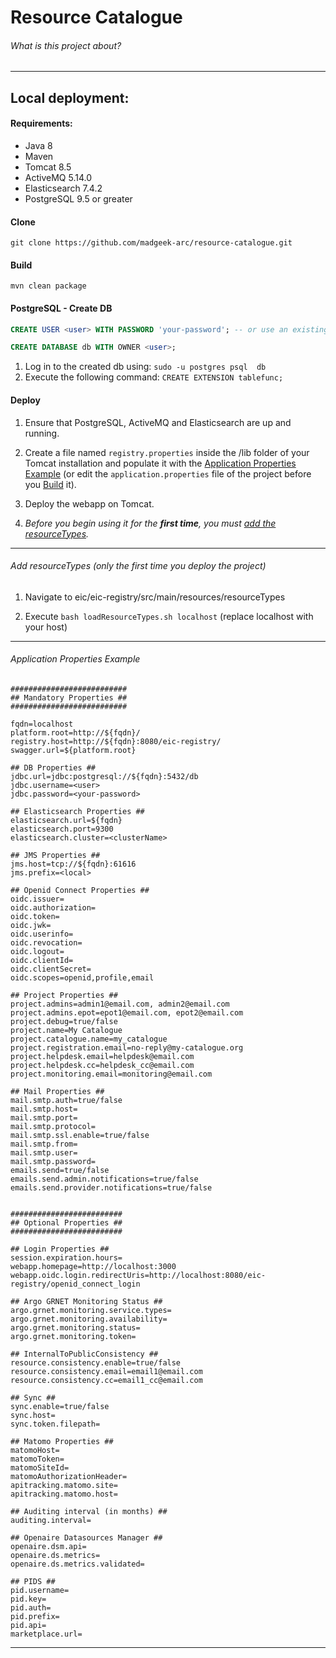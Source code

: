 # Resource Catalogue #
###### What is this project about?

- - -

## Local deployment:

#### Requirements:

* Java 8
* Maven
* Tomcat 8.5
* ActiveMQ 5.14.0
* Elasticsearch 7.4.2
* PostgreSQL 9.5 or greater

#### Clone
`git clone https://github.com/madgeek-arc/resource-catalogue.git`

#### Build
`mvn clean package`

#### PostgreSQL - Create DB
```sql
CREATE USER <user> WITH PASSWORD 'your-password'; -- or use an existing user

CREATE DATABASE db WITH OWNER <user>;
```
1. Log in to the created db using: `sudo -u postgres psql  db`
2. Execute the following command: `CREATE EXTENSION tablefunc;`

#### Deploy
1. Ensure that PostgreSQL, ActiveMQ and Elasticsearch are up and running.

2. Create a file named `registry.properties` inside the /lib folder of your Tomcat installation and populate it with the [Application Properties Example](#Application-Properties-Example) (or edit the `application.properties` file of the project before you [Build](#Build) it).

3. Deploy the webapp on Tomcat.

4. *Before you begin using it for the __first time__, you must [add the resourceTypes](#Add-resourceTypes).*

- - -

###### Add resourceTypes (only the first time you deploy the project)
1. Navigate to eic/eic-registry/src/main/resources/resourceTypes

2. Execute `bash loadResourceTypes.sh localhost` (replace localhost with your host)

- - -


###### Application Properties Example
```properties
##########################
## Mandatory Properties ##
##########################

fqdn=localhost
platform.root=http://${fqdn}/
registry.host=http://${fqdn}:8080/eic-registry/
swagger.url=${platform.root}

## DB Properties ##
jdbc.url=jdbc:postgresql://${fqdn}:5432/db
jdbc.username=<user>
jdbc.password=<your-password>

## Elasticsearch Properties ##
elasticsearch.url=${fqdn}
elasticsearch.port=9300
elasticsearch.cluster=<clusterName>

## JMS Properties ##
jms.host=tcp://${fqdn}:61616
jms.prefix=<local>

## Openid Connect Properties ##
oidc.issuer=
oidc.authorization=
oidc.token=
oidc.jwk=
oidc.userinfo=
oidc.revocation=
oidc.logout=
oidc.clientId=
oidc.clientSecret=
oidc.scopes=openid,profile,email

## Project Properties ##
project.admins=admin1@email.com, admin2@email.com
project.admins.epot=epot1@email.com, epot2@email.com
project.debug=true/false
project.name=My Catalogue
project.catalogue.name=my_catalogue
project.registration.email=no-reply@my-catalogue.org
project.helpdesk.email=helpdesk@email.com
project.helpdesk.cc=helpdesk_cc@email.com
project.monitoring.email=monitoring@email.com

## Mail Properties ##
mail.smtp.auth=true/false
mail.smtp.host=
mail.smtp.port=
mail.smtp.protocol=
mail.smtp.ssl.enable=true/false
mail.smtp.from=
mail.smtp.user=
mail.smtp.password=
emails.send=true/false
emails.send.admin.notifications=true/false
emails.send.provider.notifications=true/false


#########################
## Optional Properties ##
#########################

## Login Properties ##
session.expiration.hours=
webapp.homepage=http://localhost:3000
webapp.oidc.login.redirectUris=http://localhost:8080/eic-registry/openid_connect_login

## Argo GRNET Monitoring Status ##
argo.grnet.monitoring.service.types=
argo.grnet.monitoring.availability=
argo.grnet.monitoring.status=
argo.grnet.monitoring.token=

## InternalToPublicConsistency ##
resource.consistency.enable=true/false
resource.consistency.email=email1@email.com
resource.consistency.cc=email1_cc@email.com

## Sync ##
sync.enable=true/false
sync.host=
sync.token.filepath=

## Matomo Properties ##
matomoHost=
matomoToken=
matomoSiteId=
matomoAuthorizationHeader=
apitracking.matomo.site=
apitracking.matomo.host=

## Auditing interval (in months) ##
auditing.interval=

## Openaire Datasources Manager ##
openaire.dsm.api=
openaire.ds.metrics=
openaire.ds.metrics.validated=

## PIDS ##
pid.username=
pid.key=
pid.auth=
pid.prefix=
pid.api=
marketplace.url=
```

- - -
